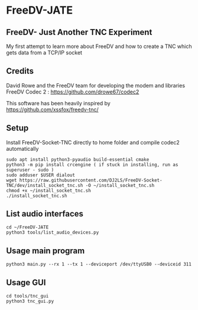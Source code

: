 # FreeDV-JATE
## FreeDV- Just Another TNC Experiment
My first attempt to learn more about FreeDV and how to create a TNC which gets data from a TCP/IP socket 


## Credits

David Rowe and the FreeDV team for developing the modem and libraries
FreeDV Codec 2 : https://github.com/drowe67/codec2


This software has been heavily inspired by https://github.com/xssfox/freedv-tnc/





## Setup
Install FreeDV-Socket-TNC directly to home folder and compile codec2 automatically
```
sudo apt install python3-pyaudio build-essential cmake
python3 -m pip install crcengine ( if stuck in installing, run as superuser - sudo )
sudo adduser $USER dialout
wget https://raw.githubusercontent.com/DJ2LS/FreeDV-Socket-TNC/dev/install_socket_tnc.sh -O ~/install_socket_tnc.sh
chmod +x ~/install_socket_tnc.sh
./install_socket_tnc.sh
```
## List audio interfaces
```
cd ~/FreeDV-JATE
python3 tools/list_audio_devices.py
```

## Usage main program
```
python3 main.py --rx 1 --tx 1 --deviceport /dev/ttyUSB0 --deviceid 311
```

## Usage GUI
```
cd tools/tnc_gui
python3 tnc_gui.py
```

